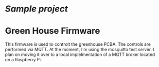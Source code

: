# _Sample project_

Green House Firmware
====================
This firmware is used to controlt the greenhouse PCBA.  The controls are performed via MQTT.  At the moment, I'm using the mosquitto test server.  I plan on moving it over to a local implelmentation of a MQTT broker located on a Raspberry Pi.

